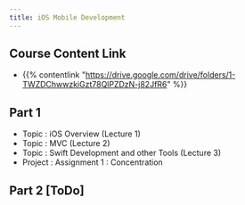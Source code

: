 ```yaml
---
title: iOS Mobile Development
---
```


## Course Content Link
- {{% contentlink "https://drive.google.com/drive/folders/1-TWZDChwwzkiGzt78QlPZDzN-j82JfR6" %}}

## Part 1

- Topic : iOS Overview (Lecture 1)
- Topic : MVC (Lecture 2)
- Topic : Swift Development and other Tools (Lecture 3)
- Project : Assignment 1 : Concentration

## Part 2 [ToDo]
